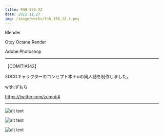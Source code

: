 ```yaml
---
title: FNH-156-22
date: 2022.11.27
img: /image/works/fnh_156_22_t.png
---
```


Blender

Otoy Octane Render

Adobe Photoshop

<hr>

【COMITIA142】

3DCGキャラクターのコンセプト本＋αの同人誌を制作しました。

with:ずもち

https://twitter.com/zumoti4

<hr>


![alt text](http://drive.google.com/uc?export=view&id=1BLuEJkJPMc_p-s-WJtlsruL-UIiVkDGM)

![alt text](http://drive.google.com/uc?export=view&id=1uGyo27ydv5DrxLWMHC-eg92uL23D1pHJ)

![alt text](http://drive.google.com/uc?export=view&id=1gBmpQ1kA5IFimd0WcEeTxROrj1gnXHXB)

